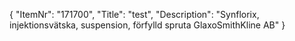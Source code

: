 {
  "ItemNr": "171700",
  "Title": "test",
  "Description": "Synflorix, injektionsvätska, suspension, förfylld spruta GlaxoSmithKline AB"
}